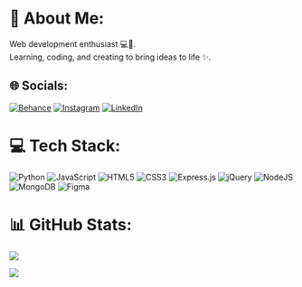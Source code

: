 # 💫 About Me:

Web development enthusiast 💻🚀. <br>Learning, coding, and creating to bring ideas to life ✨.

## 🌐 Socials:

[![Behance](https://img.shields.io/badge/Behance-1769ff?logo=behance&logoColor=white)](https://behance.net/AKKSHAAT) [![Instagram](https://img.shields.io/badge/Instagram-%23E4405F.svg?logo=Instagram&logoColor=white)](https://instagram.com/AKKSHAAT) [![LinkedIn](https://img.shields.io/badge/LinkedIn-%230077B5.svg?logo=linkedin&logoColor=white)](https://linkedin.com/in/AKKSHAAT)

# 💻 Tech Stack:

![Python](https://img.shields.io/badge/python-3670A0?style=flat&logo=python&logoColor=ffdd54) ![JavaScript](https://img.shields.io/badge/javascript-%23323330.svg?style=flat&logo=javascript&logoColor=%23F7DF1E) ![HTML5](https://img.shields.io/badge/html5-%23E34F26.svg?style=flat&logo=html5&logoColor=white) ![CSS3](https://img.shields.io/badge/css3-%231572B6.svg?style=flat&logo=css3&logoColor=white) ![Express.js](https://img.shields.io/badge/express.js-%23404d59.svg?style=flat&logo=express&logoColor=%2361DAFB) ![jQuery](https://img.shields.io/badge/jquery-%230769AD.svg?style=flat&logo=jquery&logoColor=white) ![NodeJS](https://img.shields.io/badge/node.js-6DA55F?style=flat&logo=node.js&logoColor=white) ![MongoDB](https://img.shields.io/badge/MongoDB-%234ea94b.svg?style=flat&logo=mongodb&logoColor=white) ![Figma](https://img.shields.io/badge/figma-%23F24E1E.svg?style=flat&logo=figma&logoColor=white)

# 📊 GitHub Stats:

![](https://github-readme-stats.vercel.app/api/top-langs/?username=AKKSHAAT&theme=blueberry&hide_border=true&include_all_commits=false&count_private=false&layout=compact)

[![](https://visitcount.itsvg.in/api?id=AKKSHAAT&icon=0&color=12)](https://visitcount.itsvg.in)
